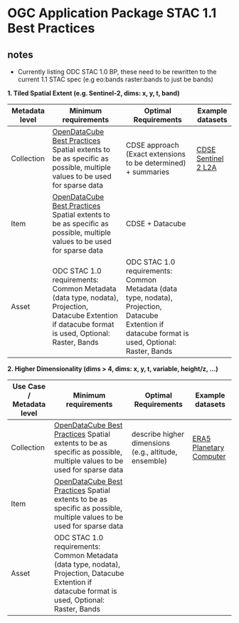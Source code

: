 # OGC Application Package STAC 1.1 Best Practices

## notes

- Currently listing ODC STAC 1.0 BP, these need to be rewritten to the current 1.1 STAC spec (e.g eo:bands raster:bands to just be bands)

**1. Tiled Spatial Extent (e.g. Sentinel-2, dims: x, y, t, band)**

| Metadata level | Minimum requirements                                                | Optimal Requirements                                                | Example datasets                                                                                 |
|---------------------------|----------------------------------------------------------------------|----------------------------------------------------------------------|--------------------------------------------------------------------------------------------------|
| Collection                | [OpenDataCube Best Practices](https://odc-stac.readthedocs.io/en/latest/stac-best-practice.html) Spatial extents to be as specific as possible, multiple values to be used for sparse data | CDSE approach (Exact extensions to be determined) + summaries        | [CDSE Sentinel 2 L2A](https://stac.dataspace.copernicus.eu/v1/collections/sentinel-2-l2a)        |
| Item                      | [OpenDataCube Best Practices](https://odc-stac.readthedocs.io/en/latest/stac-best-practice.html) Spatial extents to be as specific as possible, multiple values to be used for sparse data | CDSE + Datacube                                                     |                                                                                                  |
| Asset                     | ODC STAC 1.0 requirements: Common Metadata (data type, nodata), Projection, Datacube Extention if datacube format is used, Optional: Raster, Bands                                                   | ODC STAC 1.0 requirements: Common Metadata (data type, nodata), Projection, Datacube Extention if datacube format is used, Optional: Raster, Bands                                                        |                                                                                                  |

**2. Higher Dimensionality (dims > 4, dims: x, y, t, variable, height/z, ...)**

| Use Case / Metadata level | Minimum requirements                          | Optimal Requirements                                      | Example datasets                                                                                 |
|---------------------------|------------------------------------------------|------------------------------------------------------------|--------------------------------------------------------------------------------------------------|
| Collection                | [OpenDataCube Best Practices](https://odc-stac.readthedocs.io/en/latest/stac-best-practice.html) Spatial extents to be as specific as possible, multiple values to be used for sparse data          | describe higher dimensions (e.g., altitude, ensemble)       | [ERA5 Planetary Computer](https://planetarycomputer.microsoft.com/api/stac/v1/collections/era5-pds) |
| Item                      | [OpenDataCube Best Practices](https://odc-stac.readthedocs.io/en/latest/stac-best-practice.html) Spatial extents to be as specific as possible, multiple values to be used for sparse data                                               |                                                            |                                                                                                  |
| Asset                     | ODC STAC 1.0 requirements: Common Metadata (data type, nodata), Projection, Datacube Extention if datacube format is used, Optional: Raster, Bands                                               |                                                            |                                                                                                  |
